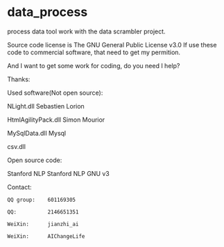 # data_process

process data tool work with the data scrambler project.

Source code license is The GNU General Public License v3.0
If use these code to commercial software, that need to get my permition.

And I want to get some work for coding, do you need I help?

Thanks:

Used software(Not open source):

NLight.dll                Sebastien Lorion

HtmlAgilityPack.dll       Simon Mourior

MySqlData.dll             Mysql

csv.dll                   

Open source code:

Stanford NLP              Stanford NLP      GNU v3


Contact:

    QQ group:    601169305
    
    QQ:          2146651351
    
    WeiXin:      jianzhi_ai
    
    WeiXin:      AIChangeLife 
